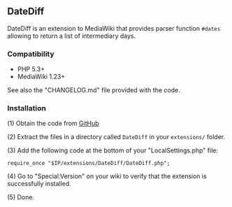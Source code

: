 ## DateDiff

DateDiff is an extension to MediaWiki that provides parser function `#dates` allowing to return
a list of intermediary days.


### Compatibility

* PHP 5.3+
* MediaWiki 1.23+

See also the "CHANGELOG.md" file provided with the code.


### Installation

(1) Obtain the code from [GitHub](https://github.com/wikimedia/mediawiki-extensions-DateDiff/releases)

(2) Extract the files in a directory called `DateDiff` in your `extensions/` folder.

(3) Add the following code at the bottom of your "LocalSettings.php" file:
```
require_once "$IP/extensions/DateDiff/DateDiff.php";
```
(4) Go to "Special:Version" on your wiki to verify that the extension is successfully installed.

(5) Done.
